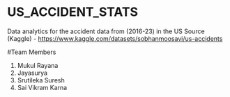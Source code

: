 # US_ACCIDENT_STATS
Data analytics for the accident data from (2016-23) in the US
Source (Kaggle) - https://www.kaggle.com/datasets/sobhanmoosavi/us-accidents

#Team Members
1. Mukul Rayana
2. Jayasurya
3. Srutileka Suresh
4. Sai Vikram Karna
